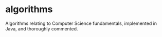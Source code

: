 algorithms
==========

Algorithms relating to Computer Science fundamentals, implemented in Java, and thoroughly commented.
